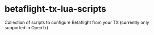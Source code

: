# betaflight-tx-lua-scripts
Collection of scripts to configure Betaflight from your TX (currently only supported in OpenTx)
